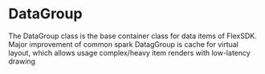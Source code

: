 DataGroup
=========

The DataGroup class is the base container class for data items of FlexSDK. Major improvement of common spark DatagGroup is cache for virtual layout, which allows usage complex/heavy item renders with low-latency drawing